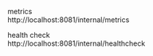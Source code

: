 
metrics  
http://localhost:8081/internal/metrics

health check  
http://localhost:8081/internal/healthcheck
